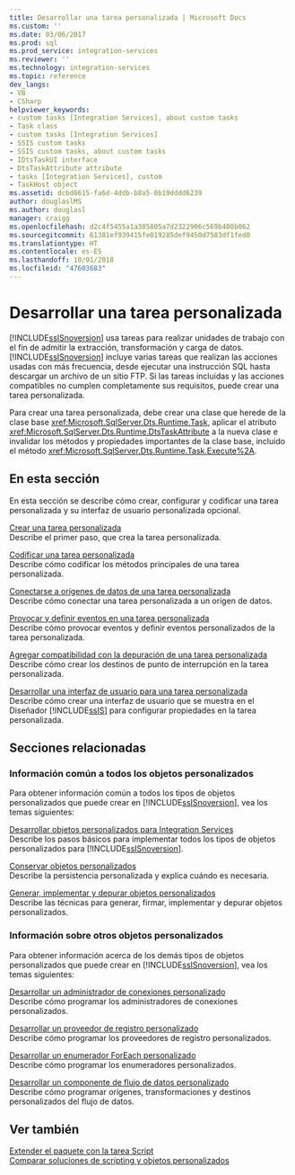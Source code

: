 ```yaml
---
title: Desarrollar una tarea personalizada | Microsoft Docs
ms.custom: ''
ms.date: 03/06/2017
ms.prod: sql
ms.prod_service: integration-services
ms.reviewer: ''
ms.technology: integration-services
ms.topic: reference
dev_langs:
- VB
- CSharp
helpviewer_keywords:
- custom tasks [Integration Services], about custom tasks
- Task class
- custom tasks [Integration Services]
- SSIS custom tasks
- SSIS custom tasks, about custom tasks
- IDtsTaskUI interface
- DtsTaskAttribute attribute
- tasks [Integration Services], custom
- TaskHost object
ms.assetid: dcbd8615-fa6d-4ddb-b8a5-0b19dddd6239
author: douglaslMS
ms.author: douglasl
manager: craigg
ms.openlocfilehash: d2c4f5455a1a305805a7d2322906c569b400b062
ms.sourcegitcommit: 61381ef939415fe019285def9450d7583df1fed0
ms.translationtype: HT
ms.contentlocale: es-ES
ms.lasthandoff: 10/01/2018
ms.locfileid: "47603683"
---
```

# <a name="developing-a-custom-task"></a>Desarrollar una tarea personalizada
  [!INCLUDE[ssISnoversion](../../../includes/ssisnoversion-md.md)] usa tareas para realizar unidades de trabajo con el fin de admitir la extracción, transformación y carga de datos. [!INCLUDE[ssISnoversion](../../../includes/ssisnoversion-md.md)] incluye varias tareas que realizan las acciones usadas con más frecuencia, desde ejecutar una instrucción SQL hasta descargar un archivo de un sitio FTP. Si las tareas incluidas y las acciones compatibles no cumplen completamente sus requisitos, puede crear una tarea personalizada.  
  
 Para crear una tarea personalizada, debe crear una clase que herede de la clase base <xref:Microsoft.SqlServer.Dts.Runtime.Task>, aplicar el atributo <xref:Microsoft.SqlServer.Dts.Runtime.DtsTaskAttribute> a la nueva clase e invalidar los métodos y propiedades importantes de la clase base, incluido el método <xref:Microsoft.SqlServer.Dts.Runtime.Task.Execute%2A>.  
  
## <a name="in-this-section"></a>En esta sección  
 En esta sección se describe cómo crear, configurar y codificar una tarea personalizada y su interfaz de usuario personalizada opcional.  
  
 [Crear una tarea personalizada](../../../integration-services/extending-packages-custom-objects/task/creating-a-custom-task.md)  
 Describe el primer paso, que crea la tarea personalizada.  
  
 [Codificar una tarea personalizada](../../../integration-services/extending-packages-custom-objects/task/coding-a-custom-task.md)  
 Describe cómo codificar los métodos principales de una tarea personalizada.  
  
 [Conectarse a orígenes de datos de una tarea personalizada](../../../integration-services/extending-packages-custom-objects/task/connecting-to-data-sources-in-a-custom-task.md)  
 Describe cómo conectar una tarea personalizada a un origen de datos.  
  
 [Provocar y definir eventos en una tarea personalizada](../../../integration-services/extending-packages-custom-objects/task/raising-and-defining-events-in-a-custom-task.md)  
 Describe cómo provocar eventos y definir eventos personalizados de la tarea personalizada.  
  
 [Agregar compatibilidad con la depuración de una tarea personalizada](../../../integration-services/extending-packages-custom-objects/task/adding-support-for-debugging-in-a-custom-task.md)  
 Describe cómo crear los destinos de punto de interrupción en la tarea personalizada.  
  
 [Desarrollar una interfaz de usuario para una tarea personalizada](../../../integration-services/extending-packages-custom-objects/task/developing-a-user-interface-for-a-custom-task.md)  
 Describe cómo crear una interfaz de usuario que se muestra en el Diseñador [!INCLUDE[ssIS](../../../includes/ssis-md.md)] para configurar propiedades en la tarea personalizada.  
  
## <a name="related-sections"></a>Secciones relacionadas  
  
### <a name="information-common-to-all-custom-objects"></a>Información común a todos los objetos personalizados  
 Para obtener información común a todos los tipos de objetos personalizados que puede crear en [!INCLUDE[ssISnoversion](../../../includes/ssisnoversion-md.md)], vea los temas siguientes:  
  
 [Desarrollar objetos personalizados para Integration Services](../../../integration-services/extending-packages-custom-objects/developing-custom-objects-for-integration-services.md)  
 Describe los pasos básicos para implementar todos los tipos de objetos personalizados para [!INCLUDE[ssISnoversion](../../../includes/ssisnoversion-md.md)].  
  
 [Conservar objetos personalizados](../../../integration-services/extending-packages-custom-objects/persisting-custom-objects.md)  
 Describe la persistencia personalizada y explica cuándo es necesaria.  
  
 [Generar, implementar y depurar objetos personalizados](../../../integration-services/extending-packages-custom-objects/building-deploying-and-debugging-custom-objects.md)  
 Describe las técnicas para generar, firmar, implementar y depurar objetos personalizados.  
  
### <a name="information-about-other-custom-objects"></a>Información sobre otros objetos personalizados  
 Para obtener información acerca de los demás tipos de objetos personalizados que puede crear en [!INCLUDE[ssISnoversion](../../../includes/ssisnoversion-md.md)], vea los temas siguientes:  
  
 [Desarrollar un administrador de conexiones personalizado](../../../integration-services/extending-packages-custom-objects/connection-manager/developing-a-custom-connection-manager.md)  
 Describe cómo programar los administradores de conexiones personalizados.  
  
 [Desarrollar un proveedor de registro personalizado](../../../integration-services/extending-packages-custom-objects/log-provider/developing-a-custom-log-provider.md)  
 Describe cómo programar los proveedores de registro personalizados.  
  
 [Desarrollar un enumerador ForEach personalizado](../../../integration-services/extending-packages-custom-objects/foreach-enumerator/developing-a-custom-foreach-enumerator.md)  
 Describe cómo programar los enumeradores personalizados.  
  
 [Desarrollar un componente de flujo de datos personalizado](../../../integration-services/extending-packages-custom-objects/data-flow/developing-a-custom-data-flow-component.md)  
 Describe cómo programar orígenes, transformaciones y destinos personalizados del flujo de datos.  
  
## <a name="see-also"></a>Ver también  
 [Extender el paquete con la tarea Script](../../../integration-services/extending-packages-scripting/task/extending-the-package-with-the-script-task.md)   
 [Comparar soluciones de scripting y objetos personalizados](../../../integration-services/extending-packages-scripting/comparing-scripting-solutions-and-custom-objects.md)  
  
  
